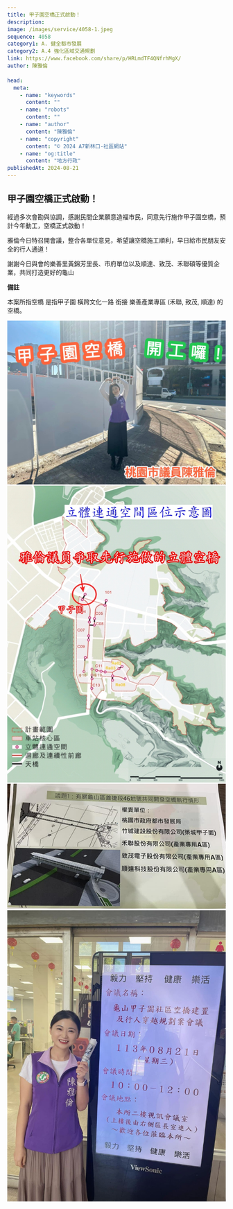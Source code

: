 ```yaml
---
title: 甲子園空橋正式啟動！
description:
image: /images/service/4058-1.jpeg
sequence: 4058
category1: A. 健全都市發展
category2: A.4 強化區域交通規劃
link: https://www.facebook.com/share/p/HRLmdTF4QNfrhMgX/
author: 陳雅倫

head:
  meta:
    - name: "keywords"
      content: ""
    - name: "robots"
      content: ""
    - name: "author"
      content: "陳雅倫"
    - name: "copyright"
      content: "© 2024 A7新林口-社區網站"
    - name: "og:title"
      content: "地方行政"
publishedAt: 2024-08-21
---
```


## 甲子園空橋正式啟動！

經過多次會勘與協調，感謝民間企業願意造福市民，同意先行施作甲子園空橋，預計今年動工，空橋正式啟動！

雅倫今日特召開會議，整合各單位意見，希望讓空橋施工順利，早日給市民朋友安全的行人通道！

謝謝今日與會的樂善里黃錦芳里長、市府單位以及順達、致茂、禾聯碩等優質企業，共同打造更好的龜山

**備註**

本案所指空橋 是指甲子園 橫跨文化一路 銜接 樂善產業專區 (禾聯, 致茂, 順達) 的空橋。

![s4058-4.jpeg](/images/service/s4058-4.jpeg)
![s4058-3.jpeg](/images/service/s4058-3.jpeg)
![s4058-2.jpeg](/images/service/s4058-2.jpeg)
![s4058-1.jpeg](/images/service/s4058-1.jpeg)
